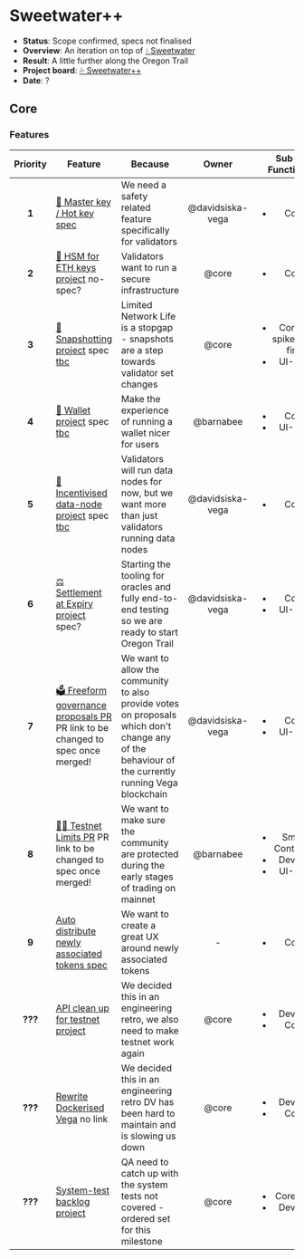 # Sweetwater++
  
* **Status**: Scope confirmed, specs not finalised
* **Overview**: An iteration on top of [💧 Sweetwater](./2.5-Sweetwater.md)
* **Result**: A little further along the Oregon Trail
* **Project board**: [💦 Sweetwater++](https://github.com/orgs/vegaprotocol/projects/93)
* **Date**: ?

## Core
### Features
| Priority | Feature | Because | Owner | Sub-Function |
|:---------:|---------|---------|:------:|:------:|
| **1** | [🔑 Master key / Hot key spec](https://github.com/vegaprotocol/specs-internal/blob/master/protocol/0063-validator-vega-master-keys.md) | We need a safety related feature specifically for validators | @davidsiska-vega | <ul><li>Core</li></ul> |
| **2** | [🔑 HSM for ETH keys project](https://github.com/orgs/vegaprotocol/projects/91) no-spec? | Validators want to run a secure infrastructure | @core | <ul><li>Core</li></ul> |
| **3** | [🎥 Snapshotting project](https://github.com/orgs/vegaprotocol/projects/90) spec [tbc](https://github.com/vegaprotocol/specs-internal/issues/699) | Limited Network Life is a stopgap - snapshots are a step towards validator set changes | @core | <ul><li>Core to spike/POC first</li><li>UI-Dev</li></ul> |
| **4** | [💼 Wallet project](https://github.com/orgs/vegaprotocol/projects/94) spec [tbc](https://github.com/vegaprotocol/specs-internal/pull/688)| Make the experience of running a wallet nicer for users | @barnabee | <ul><li>Core</li><li>UI-Dev</li></ul> |
| **5** | [🤑 Incentivised data-node project](https://github.com/orgs/vegaprotocol/projects/92) spec [tbc](https://github.com/vegaprotocol/specs-internal/pull/684) | Validators will run data nodes for now, but we want more than just validators running data nodes | @davidsiska-vega | <ul><li>Core</li></ul> |
| **6** | [⚖ Settlement at Expiry project](https://github.com/orgs/vegaprotocol/projects/5) spec? | Starting the tooling for oracles and fully end-to-end testing so we are ready to start Oregon Trail | @davidsiska-vega | <ul><li>Core</li><li>UI-Dev</li></ul> |
| **7** | [🗳 Freeform governance proposals PR](https://github.com/vegaprotocol/specs-internal/pull/690/files) PR link to be changed to spec once merged! | We want to allow the community to also provide votes on proposals which don't change any of the behaviour of the currently running Vega blockchain | @davidsiska-vega | <ul><li>Core</li><li>UI-Dev</li></ul> | 
| **8** | [👮‍♂️ Testnet Limits PR](https://github.com/orgs/vegaprotocol/projects/44) PR link to be changed to spec once merged! | We want to make sure the community are protected during the early stages of trading on mainnet  | @barnabee | <ul><li>Smart Contracts</li><li>Devops</li><li>UI-Dev</li></ul> |
| **9** | [Auto distribute newly associated tokens spec](https://github.com/vegaprotocol/specs-internal/blob/master/protocol/0059-simple-staking-and-delegating.md) | We want to create a great UX around newly associated tokens | - | <ul><li>Core</li></ul> |
| **???** | [API clean up for testnet project](https://github.com/orgs/vegaprotocol/projects/98) | We decided this in an engineering retro, we also need to make testnet work again | @core | <ul><li>Devops</li><li>Core</li></ul> |
| **???** | [Rewrite Dockerised Vega](tbc) no link | We decided this in an engineering retro DV has been hard to maintain and is slowing us down | @core | <ul><li>Devops</li><li>Core</li></ul> |
| **???** | [System-test backlog project](https://github.com/vegaprotocol/system-tests/projects/1) | QA need to catch up with the system tests not covered - ordered set for this milestone | @core | <ul><li>Core-QA</li><li>Devops</li></ul> |

